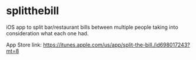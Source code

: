 # splitthebill
iOS app to split bar/restaurant bills between multiple people taking into consideration what each one had.

App Store link:
https://itunes.apple.com/us/app/split-the-bill./id698017243?mt=8
